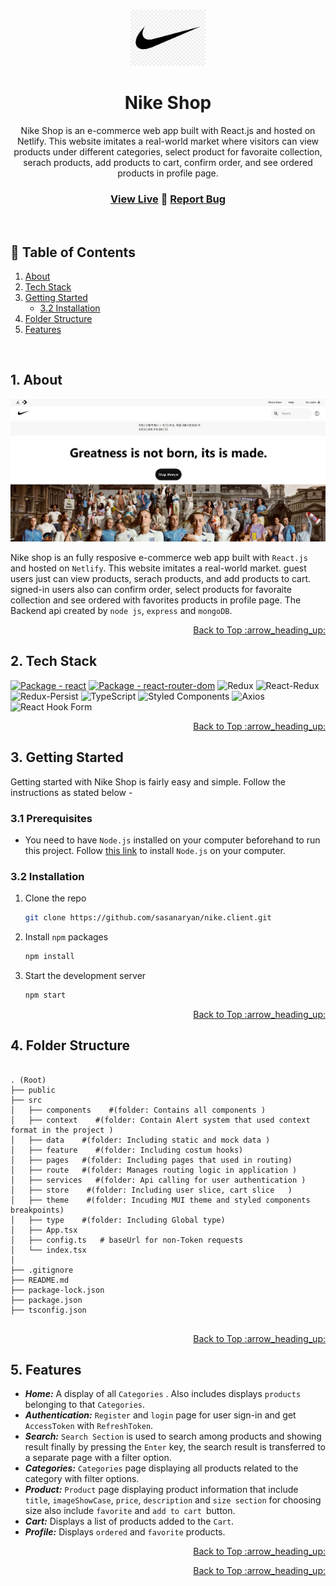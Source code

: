 <a name="readme-top"></a>

<br />
<div align="center">
  <a href="https://github.com/sasanaryan/nike.client">
    <img src="public/assets/icon/png03.png" alt="Logo" width="120">
  </a>

  <h1 align="center">Nike Shop</h1>
  
  Nike Shop is an e-commerce web app built with React.js and hosted on Netlify. This website imitates a real-world market where visitors can view products under different categories, select product for favoraite collection, serach products, add products to cart, confirm order, and see ordered products in profile page. 
  <br />
  
  ### <a href="https:/sasan-nikeshop.netlify.app//">View Live</a> :large_blue_diamond: <a href="https:/github.com/sasanaryan/nike.client/issues">Report Bug</a>
  <br />
</div>

## :bookmark_tabs: Table of Contents

  <ol>
    <li>
      <a href="#1-about">About</a>
    </li>
    <li>
      <a href="#2-tech-stack">Tech Stack</a>
    </li>
    <li>
      <a href="#3-getting-started">Getting Started</a>
      <ul>
        <li><a href="#32-installation">3.2 Installation</a></li>
      </ul>
    </li>
    <li>
      <a href="#4-Folder-Structure">Folder Structure</a>
    </li>
    <li><a href="#5-features">Features</a></li>
  </ol>

<br />

## 1. About

![Nike Shop Screen Shot](https://github.com/sasanaryan/nike.client/blob/main/public/assets/image/homepage.jpg?raw=true)

Nike shop is an fully resposive e-commerce web app built with `React.js` and hosted on `Netlify`. This website imitates a real-world market. guest users just can view products, serach products, and add products to cart. signed-in users also can confirm order, select products for favoraite collection and see ordered with favorites products in profile page.
The Backend api created by `node js`, `express` and `mongoDB`.

<p align="right"><a href="#readme-top">Back to Top :arrow_heading_up:</a></p>

## 2. Tech Stack

[![Package - react](https://img.shields.io/github/package-json/dependency-version/tajmin/e-bazar/react?style=for-the-badge&logo=react&logoColor=%2361dafb&color=%23000)](https://www.npmjs.com/package/react)
[![Package - react-router-dom](https://img.shields.io/github/package-json/dependency-version/tajmin/e-bazar/react-router-dom?style=for-the-badge&logo=react-router&logoColor=%23fff&color=%23F44250)](https://www.npmjs.com/package/react-router-dom)
![Redux](https://img.shields.io/badge/redux-%5E4.2.0-%23593d88?style=for-the-badge&logo=redux&logoColor=white)
![React-Redux](https://img.shields.io/badge/react--redux-%5E8.0.2-%23764abc?style=for-the-badge&logo=redux&logoColor=white)
![Redux-Persist](https://img.shields.io/badge/redux--persist-%5E6.0.0-%23764abc?style=for-the-badge&logo=redux&logoColor=white)
![TypeScript](https://img.shields.io/static/v1?style=for-the-badge&message=TypeScript&color=3178C6&logo=TypeScript&logoColor=FFFFFF&label=)
![Styled Components](https://img.shields.io/badge/styled--components-%5E5.3.5-%23DB7093?style=for-the-badge&logo=styled-components&logoColor=white)
![Axios](https://img.shields.io/static/v1?style=for-the-badge&message=Axios&color=5A29E4&logo=Axios&logoColor=FFFFFF&label=)
![React Hook Form](https://img.shields.io/static/v1?style=for-the-badge&message=React+Hook+Form&color=EC5990&logo=React+Hook+Form&logoColor=FFFFFF&label=)

<p align="right"><a href="#readme-top">Back to Top :arrow_heading_up:</a></p>

## 3. Getting Started

Getting started with Nike Shop is fairly easy and simple. Follow the instructions as stated below -

### 3.1 Prerequisites

- You need to have `Node.js` installed on your computer beforehand to run this project. Follow [this link](https://nodejs.org/en/download/) to install `Node.js` on your computer.

### 3.2 Installation

1. Clone the repo

   ```sh
   git clone https://github.com/sasanaryan/nike.client.git
   ```

2. Install `npm` packages

   ```sh
   npm install
   ```

3. Start the development server

   ```sh
   npm start
   ```

<p align="right"><a href="#readme-top">Back to Top :arrow_heading_up:</a></p>
 
## 4. Folder Structure

```text

. (Root)
├── public
├── src
│   ├── components    #(folder: Contains all components )
│   ├── context    #(folder: Contain Alert system that used context format in the project )
│   ├── data    #(folder: Including static and mock data )
│   ├── feature    #(folder: Including costum hooks)
│   ├── pages   #(folder: Including pages that used in routing)
│   ├── route   #(folder: Manages routing logic in application )
│   ├── services   #(folder: Api calling for user authentication )
│   ├── store    #(folder: Including user slice, cart slice   )
│   ├── theme    #(folder: Incuding MUI theme and styled components breakpoints)
│   ├── type    #(folder: Including Global type)
│   ├── App.tsx
│   ├── config.ts   # baseUrl for non-Token requests
│   └── index.tsx
│
├── .gitignore
├── README.md
├── package-lock.json
├── package.json
├── tsconfig.json


```

<p align="right"><a href="#readme-top">Back to Top :arrow_heading_up:</a></p>

## 5. Features

- **_Home:_** A display of all `Categories` . Also includes displays `products` belonging to that `Categories`.
- **_Authentication:_** `Register` and `login` page for user sign-in and get `AccessToken` with `RefreshToken`.
- **_Search:_** `Search Section` is used to search among products and showing result finally by pressing the `Enter` key, the search result is transferred to a separate page with a filter option.
- **_Categories:_** `Categories` page displaying all products related to the category with filter options.
- **_Product:_** `Product` page displaying product information that include `title`, `imageShowCase`, `price`, `description` and `size section` for choosing size also include `favorite` and `add to cart `button.
- **_Cart:_** Displays a list of products added to the `Cart`.
- **_Profile:_** Displays `ordered` and `favorite` products.

<p align="right"><a href="#readme-top">Back to Top :arrow_heading_up:</a></p>

<p align="right"><a href="#readme-top">Back to Top :arrow_heading_up:</a></p>
